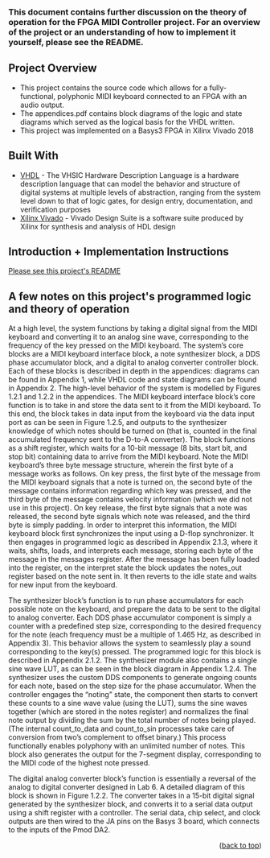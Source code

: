 <!-- ABOUT THE PROJECT -->
### This document contains further discussion on the theory of operation for the FPGA MIDI Controller project. For an overview of the project or an understanding of how to implement it yourself, please see the README. 

## Project Overview 
* This project contains the source code which allows for a fully-functional, polyphonic MIDI keyboard connected to an FPGA with an audio output. 
* The appendices.pdf contains block diagrams of the logic and state diagrams which served as the logical basis for the VHDL written. 
* This project was implemented on a Basys3 FPGA in Xilinx Vivado 2018

## Built With

* [VHDL](https://www.seas.upenn.edu/~ese171/vhdl/vhdl_primer.html) - The VHSIC Hardware Description Language is a hardware description language that can model the behavior and structure of digital systems at multiple levels of abstraction, ranging from the system level down to that of logic gates, for design entry, documentation, and verification purposes
* [Xilinx Vivado](https://www.xilinx.com/support/download.html) - Vivado Design Suite is a software suite produced by Xilinx for synthesis and analysis of HDL design

## Introduction + Implementation Instructions 
[Please see this project's README](https://github.com/arnavtolat/Midi-Keyboard-VHDL/blob/22cc481082bb61794425cf64bf8b394caf01a1cf/README.md)

## A few notes on this project's programmed logic and theory of operation

At a high level, the system functions by taking a digital signal from the MIDI keyboard and converting it to an analog sine wave, corresponding to the frequency of the key pressed on the MIDI keyboard. The system’s core blocks are a MIDI keyboard interface block, a note synthesizer block, a DDS phase accumulator block, and a digital to analog converter controller block. Each of these blocks is described in depth in the appendices: diagrams can be found in Appendix 1, while VHDL code and state diagrams can be found in Appendix 2. The high-level behavior of the system is modelled by Figures 1.2.1 and 1.2.2 in the appendices.
The MIDI keyboard interface block’s core function is to take in and store the data sent to it from the MIDI keyboard. To this end, the block takes in data input from the keyboard via the data input port as can be seen in Figure 1.2.5, and outputs to the synthesizer knowledge of which notes should be turned on (that is, counted in the final accumulated frequency sent to the D-to-A converter). The block functions as a shift register, which waits for a 10-bit message (8 bits, start bit, and stop bit) containing data to arrive from the MIDI keyboard. Note the MIDI keyboard’s three byte message structure, wherein the first byte of a message works as follows. On key press, the first byte of the message from the MIDI keyboard signals that a note is turned on, the second byte of the message contains information regarding which key was pressed, and the third byte of the message contains velocity information (which we did not use in this project). On key release, the first byte signals that a note was released, the second byte signals which note was released, and the third byte is simply padding. In order to interpret this information, the MIDI keyboard block first synchronizes the input using a D-flop synchronizer. It then engages in programmed logic as described in Appendix 2.1.3, where it waits, shifts, loads, and interprets each message, storing each byte of the message in the messages register. After the message has been fully loaded into the register, on the interpret state the block updates the notes_out register based on the note sent in. It then reverts to the idle state and waits for new input from the keyboard.

The synthesizer block’s function is to run phase accumulators for each possible note on the keyboard, and prepare the data to be sent to the digital to analog converter. Each DDS phase accumulator component is simply a counter with a predefined step size, corresponding to the desired frequency for the note (each frequency must be a multiple of 1.465 Hz, as described in Appendix 3). This behavior allows the system to seamlessly play a sound corresponding to the key(s) pressed. The programmed logic for this block is described in Appendix 2.1.2. The synthesizer module also contains a single sine wave LUT, as can be seen in the block diagram in Appendix 1.2.4. The synthesizer uses the custom DDS components to generate ongoing counts for each note, based on the step size for the phase accumulator. When the controller engages the “noting” state, the component then starts to convert these counts to a sine wave value (using the LUT), sums the sine waves together (which are stored in the notes register) and normalizes the final note output by dividing the sum by the total number of notes being played. (The internal count_to_data and count_to_sin processes take care of conversion from two’s complement to offset binary.) This process functionally enables polyphony with an unlimited number of notes. This block also generates the output for the 7-segment display, corresponding to the MIDI code of the highest note pressed.

The digital analog converter block’s function is essentially a reversal of the analog to digital converter designed in Lab 6. A detailed diagram of this block is shown in Figure 1.2.2. The converter takes in a 15-bit digital signal generated by the synthesizer block, and converts it to a serial data output using a shift register with a controller. The serial data, chip select, and clock outputs are then wired to the JA pins on the Basys 3 board, which connects to the inputs of the Pmod DA2.


<p align="right">(<a href="#top">back to top</a>)</p>
